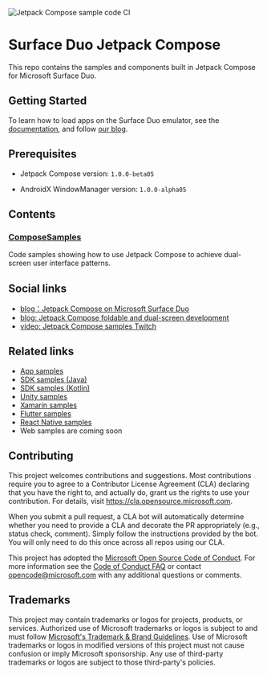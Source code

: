 ![Jetpack Compose sample code CI](https://github.com/microsoft/surface-duo-app-samples/workflows/App%20samples%20CI/badge.svg)

# Surface Duo Jetpack Compose

This repo contains the samples and components built in Jetpack Compose for Microsoft Surface Duo.

## Getting Started

To learn how to load apps on the Surface Duo emulator, see the [documentation](https://docs.microsoft.com/dual-screen/android), and follow [our blog](https://devblogs.microsoft.com/surface-duo).

## Prerequisites

- Jetpack Compose version: `1.0.0-beta05`

- AndroidX WindowManager version: `1.0.0-alpha05`

## Contents

### [ComposeSamples](https://github.com/microsoft/surface-duo-compose-samples/tree/main/ComposeSamples)
Code samples showing how to use Jetpack Compose to achieve dual-screen user interface patterns.

## Social links

- [blog：Jetpack Compose on Microsoft Surface Duo](https://github.com/microsoft/surface-duo-app-samples)
- [blog: Jetpack Compose foldable and dual-screen development](https://devblogs.microsoft.com/surface-duo/jetpack-compose-foldable-samples)
- [video: Jetpack Compose samples Twitch](https://www.youtube.com/watch?v=m8bMjFhBbN8)

## Related links

- [App samples](https://github.com/microsoft/surface-duo-app-samples)
- [SDK samples (Java)](https://github.com/microsoft/surface-duo-sdk-samples)
- [SDK samples (Kotlin)](https://github.com/microsoft/surface-duo-sdk-samples-kotlin)
- [Unity samples](https://github.com/microsoft/surface-duo-sdk-unity-samples)
- [Xamarin samples](https://github.com/microsoft/surface-duo-sdk-xamarin-samples)
- [Flutter samples](https://github.com/microsoft/surface-duo-sdk-samples-flutter)
- [React Native samples](https://github.com/microsoft/react-native-dualscreen)
- Web samples are coming soon

## Contributing

This project welcomes contributions and suggestions.  Most contributions require you to agree to a
Contributor License Agreement (CLA) declaring that you have the right to, and actually do, grant us
the rights to use your contribution. For details, visit https://cla.opensource.microsoft.com.

When you submit a pull request, a CLA bot will automatically determine whether you need to provide
a CLA and decorate the PR appropriately (e.g., status check, comment). Simply follow the instructions
provided by the bot. You will only need to do this once across all repos using our CLA.

This project has adopted the [Microsoft Open Source Code of Conduct](https://opensource.microsoft.com/codeofconduct/).
For more information see the [Code of Conduct FAQ](https://opensource.microsoft.com/codeofconduct/faq/) or
contact [opencode@microsoft.com](mailto:opencode@microsoft.com) with any additional questions or comments.

## Trademarks

This project may contain trademarks or logos for projects, products, or services. Authorized use of Microsoft 
trademarks or logos is subject to and must follow 
[Microsoft's Trademark & Brand Guidelines](https://www.microsoft.com/en-us/legal/intellectualproperty/trademarks/usage/general).
Use of Microsoft trademarks or logos in modified versions of this project must not cause confusion or imply Microsoft sponsorship.
Any use of third-party trademarks or logos are subject to those third-party's policies.
